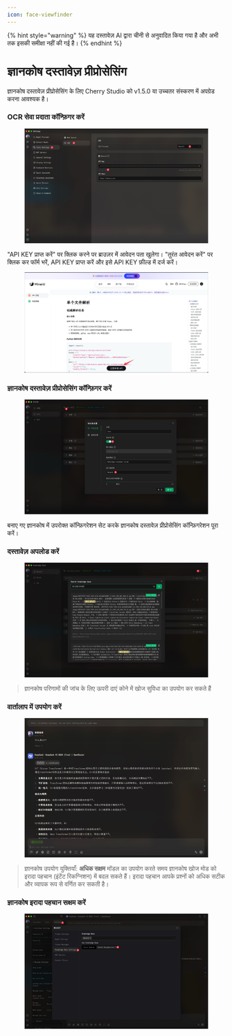 ```yaml
---
icon: face-viewfinder
---
```


{% hint style="warning" %}
यह दस्तावेज़ AI द्वारा चीनी से अनुवादित किया गया है और अभी तक इसकी समीक्षा नहीं की गई है।
{% endhint %}

# ज्ञानकोष दस्तावेज़ प्रीप्रोसेसिंग

ज्ञानकोष दस्तावेज़ प्रीप्रोसेसिंग के लिए Cherry Studio को v1.5.0 या उच्चतर संस्करण में अपग्रेड करना आवश्यक है।

### OCR सेवा प्रदाता कॉन्फ़िगर करें

<figure><img src="../.gitbook/assets/CleanShot 2025-06-03 at 11.50.10@2x (1).jpg" alt=""><figcaption></figcaption></figure>

"API KEY प्राप्त करें" पर क्लिक करने पर ब्राउज़र में आवेदन पता खुलेगा। "तुरंत आवेदन करें" पर क्लिक कर फॉर्म भरें, API KEY प्राप्त करें और इसे API KEY फ़ील्ड में दर्ज करें।

<figure><img src="../.gitbook/assets/CleanShot 2025-06-03 at 11.51.55@2x.jpg" alt=""><figcaption></figcaption></figure>

### ज्ञानकोष दस्तावेज़ प्रीप्रोसेसिंग कॉन्फ़िगर करें

<figure><img src="../.gitbook/assets/CleanShot 2025-06-03 at 20.01.03@2x.jpg" alt=""><figcaption></figcaption></figure>

बनाए गए ज्ञानकोष में उपरोक्त कॉन्फ़िगरेशन सेट करके ज्ञानकोष दस्तावेज़ प्रीप्रोसेसिंग कॉन्फ़िगरेशन पूरा करें।

### दस्तावेज़ अपलोड करें

<figure><img src="../.gitbook/assets/CleanShot 2025-06-03 at 12.01.59@2x.jpg" alt=""><figcaption></figcaption></figure>

> ज्ञानकोष परिणामों की जांच के लिए ऊपरी दाएं कोने में खोज सुविधा का उपयोग कर सकते हैं

### वार्तालाप में उपयोग करें

<figure><img src="../.gitbook/assets/CleanShot 2025-06-03 at 14.11.00@2x.jpg" alt=""><figcaption></figcaption></figure>

> ज्ञानकोष उपयोग युक्तियाँ: **अधिक सक्षम** मॉडल का उपयोग करते समय ज्ञानकोष खोज मोड को इरादा पहचान (इंटेंट रिकग्निशन) में बदल सकते हैं। इरादा पहचान आपके प्रश्नों को अधिक सटीक और व्यापक रूप से वर्णित कर सकती है।

### ज्ञानकोष इरादा पहचान सक्षम करें

<figure><img src="../.gitbook/assets/CleanShot 2025-06-03 at 14.12.47@2x.jpg" alt=""><figcaption></figcaption></figure>